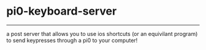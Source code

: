 # pi0-keyboard-server
_____________________
a post server that allows you to use ios shortcuts (or an equivilant program) to send keypresses through a pi0 to your computer!
